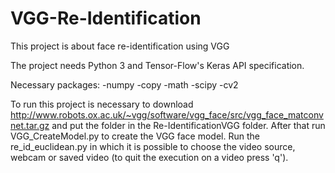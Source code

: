 # VGG-Re-Identification
This project is about face re-identification using VGG

The project needs Python 3 and Tensor-Flow's Keras API specification.

Necessary packages:
-numpy
-copy
-math
-scipy
-cv2

To run this project is necessary to download http://www.robots.ox.ac.uk/~vgg/software/vgg_face/src/vgg_face_matconvnet.tar.gz 
and put the folder in the Re-IdentificationVGG folder.
After that run VGG_CreateModel.py to create the VGG face model.
Run the re_id_euclidean.py in which it is possible to choose the video source, webcam or saved video (to quit the execution on
a video press 'q').
